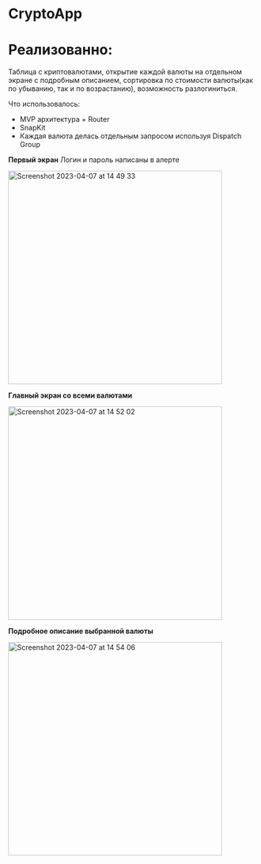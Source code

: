 # CryptoApp

# Реализованно:
Таблица с криптовалютами, открытие каждой валюты на отдельном экране с подробным описанием, сортировка по стоимости валюты(как по убыванию, так и по возрастанию), возможность разлогиниться.

Что использовалось:
- MVP архитектура + Router 
- SnapKit
- Каждая валюта делась отдельным запросом используя Dispatch Group

**Первый экран**
Логин и пароль написаны в алерте

<img width="432" alt="Screenshot 2023-04-07 at 14 49 33" src="https://user-images.githubusercontent.com/78435741/230604004-132ea37b-c3d9-46b5-a3a5-159668917355.png">


**Главный экран со всеми валютами**

<img width="432" alt="Screenshot 2023-04-07 at 14 52 02" src="https://user-images.githubusercontent.com/78435741/230604270-c9394e04-988b-414e-83c8-d4bf9f89b300.png">

**Подробное описание выбранной валюты**

<img width="432" alt="Screenshot 2023-04-07 at 14 54 06" src="https://user-images.githubusercontent.com/78435741/230604507-877bae8e-2385-41ed-b9fc-383c74e587fd.png">
